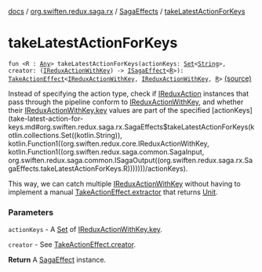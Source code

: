 [docs](../../index.md) / [org.swiften.redux.saga.rx](../index.md) / [SagaEffects](index.md) / [takeLatestActionForKeys](./take-latest-action-for-keys.md)

# takeLatestActionForKeys

`fun <R : `[`Any`](https://kotlinlang.org/api/latest/jvm/stdlib/kotlin/-any/index.html)`> takeLatestActionForKeys(actionKeys: `[`Set`](https://kotlinlang.org/api/latest/jvm/stdlib/kotlin.collections/-set/index.html)`<`[`String`](https://kotlinlang.org/api/latest/jvm/stdlib/kotlin/-string/index.html)`>, creator: (`[`IReduxActionWithKey`](../../org.swiften.redux.core/-i-redux-action-with-key/index.md)`) -> `[`ISagaEffect`](../../org.swiften.redux.saga.common/-i-saga-effect.md)`<`[`R`](take-latest-action-for-keys.md#R)`>): `[`TakeActionEffect`](../../org.swiften.redux.saga.common/-take-action-effect/index.md)`<`[`IReduxActionWithKey`](../../org.swiften.redux.core/-i-redux-action-with-key/index.md)`, `[`IReduxActionWithKey`](../../org.swiften.redux.core/-i-redux-action-with-key/index.md)`, `[`R`](take-latest-action-for-keys.md#R)`>` [(source)](https://github.com/protoman92/KotlinRedux/tree/master/common/common-rx-saga/src/main/kotlin/org/swiften/redux/saga/rx/SagaEffects.kt#L257)

Instead of specifying the action type, check if [IReduxAction](../../org.swiften.redux.core/-i-redux-action.md) instances that pass through
the pipeline conform to [IReduxActionWithKey](../../org.swiften.redux.core/-i-redux-action-with-key/index.md), and whether their [IReduxActionWithKey.key](../../org.swiften.redux.core/-i-redux-action-with-key/key.md)
values are part of the specified [actionKeys](take-latest-action-for-keys.md#org.swiften.redux.saga.rx.SagaEffects$takeLatestActionForKeys(kotlin.collections.Set((kotlin.String)), kotlin.Function1((org.swiften.redux.core.IReduxActionWithKey, kotlin.Function1((org.swiften.redux.saga.common.SagaInput, org.swiften.redux.saga.common.ISagaOutput((org.swiften.redux.saga.rx.SagaEffects.takeLatestActionForKeys.R)))))))/actionKeys).

This way, we can catch multiple [IReduxActionWithKey](../../org.swiften.redux.core/-i-redux-action-with-key/index.md) without having to implement a manual
[TakeActionEffect.extractor](../../org.swiften.redux.saga.common/-take-action-effect/extractor.md) that returns [Unit](https://kotlinlang.org/api/latest/jvm/stdlib/kotlin/-unit/index.html).

### Parameters

`actionKeys` - A [Set](https://kotlinlang.org/api/latest/jvm/stdlib/kotlin.collections/-set/index.html) of [IReduxActionWithKey.key](../../org.swiften.redux.core/-i-redux-action-with-key/key.md).

`creator` - See [TakeActionEffect.creator](../../org.swiften.redux.saga.common/-take-action-effect/creator.md).

**Return**
A [SagaEffect](../../org.swiften.redux.saga.common/-saga-effect/index.md) instance.

